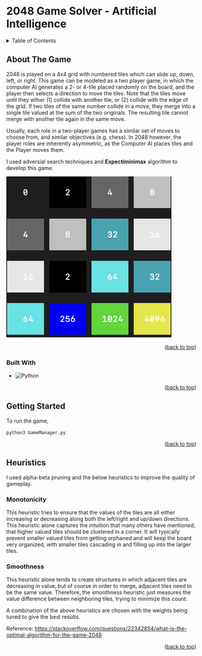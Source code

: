 <a name="readme-top"></a>
# 2048 Game Solver - Artificial Intelligence

<!-- TABLE OF CONTENTS -->
<details>
  <summary>Table of Contents</summary>
  <ol>
    <li>
      <a href="#about-the-game">About The Game</a>
      <ul>
        <li><a href="#built-with">Built With</a></li>
      </ul>
    </li>
    <li>
      <a href="#getting-started">Getting Started</a>
      <ul>
        <li><a href="#prerequisites">Prerequisites</a></li>
        <li><a href="#how-to-use">How to use</a></li>
      </ul>
    </li>
    <li><a href="#running-the-tests">Running the tests</a></li>
    <li><a href="#contributors">Contributors</a></li>
    <li><a href="#reference">Reference</a></li>
  </ol>
</details>



<!-- ABOUT THE PROJECT -->
## About The Game

2048 is played on a 4x4 grid with numbered tiles which can slide up, down, left, or right. This game can be
modeled as a two player game, in which the computer AI generates a 2- or 4-tile placed randomly on the board,
and the player then selects a direction to move the tiles. Note that the tiles move until they either (1) collide with
another tile, or (2) collide with the edge of the grid. If two tiles of the same number collide in a move, they merge
into a single tile valued at the sum of the two originals. The resulting tile cannot merge with another tile again in
the same move.

Usually, each role in a two-player games has a similar set of moves to choose from, and similar objectives (e.g.
chess). In 2048 however, the player roles are inherently asymmetric, as the Computer AI places tiles and the
Player moves them.

I used adversial search techniques and **Expectiminimax** algorithm to develop this game.

![Game](https://github.com/saranthn/2048-AI/blob/main/2048.png)

<p align="right">(<a href="#readme-top">back to top</a>)</p>


### Built With

* ![Python]

<p align="right">(<a href="#readme-top">back to top</a>)</p>

## Getting Started

To run the game,

```
python3 GameManager.py
```

<p align="right">(<a href="#readme-top">back to top</a>)</p>

## Heuristics

I used alpha-beta pruning and the below heuristics to improve the quality of gameplay.

### Monotonicity
This heuristic tries to ensure that the values of the tiles are all either increasing or decreasing along both the left/right and up/down directions. This heuristic alone captures the intuition that many others have mentioned, that higher valued tiles should be clustered in a corner. It will typically prevent smaller valued tiles from getting orphaned and will keep the board very organized, with smaller tiles cascading in and filling up into the larger tiles.

### Smoothness
This heuristic alone tends to create structures in which adjacent tiles are decreasing in value, but of course in order to merge, adjacent tiles need to be the same value. Therefore, the smoothness heuristic just measures the value difference between neighboring tiles, trying to minimize this count.

A combination of the above heuristics are chosen with the weights being tuned to give the best results.

Reference: https://stackoverflow.com/questions/22342854/what-is-the-optimal-algorithm-for-the-game-2048

<p align="right">(<a href="#readme-top">back to top</a>)</p>

[Python]: https://img.shields.io/badge/Python-14354C?style=for-the-badge&logo=python&logoColor=white

